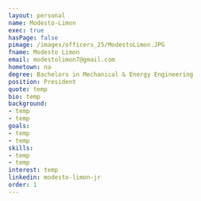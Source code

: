```yaml
---
layout: personal
name: Modesto-Limon
exec: true
hasPage: false
pimage: /images/officers_25/ModestoLimon.JPG
fname: Modesto Limon
email: modestolimon7@gmail.com
hometown: na
degree: Bachelors in Mechanical & Energy Engineering
position: President
quote: temp
bio: temp
background: 
- temp
- temp
goals:
- temp
- temp
skills:
- temp
- temp
interest: temp
linkedin: modesto-limon-jr
order: 1
---
```

